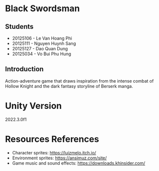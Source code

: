 # Black Swordsman

## Students

- 20125106 - Le Van Hoang Phi
- 20125111 - Nguyen Huynh Sang
- 20125127 - Dao Quan Dung
- 20125034 - Vo Bui Phu Hung

## Introduction

Action-adventure game that draws inspiration from the intense combat of Hollow Knight and the dark fantasy storyline of Berserk manga.

# Unity Version

2022.3.0f1

# Resources References

- Character sprites: https://luizmelo.itch.io/
- Environment sprites: https://ansimuz.com/site/
- Game music and sound effects: https://downloads.khinsider.com/
